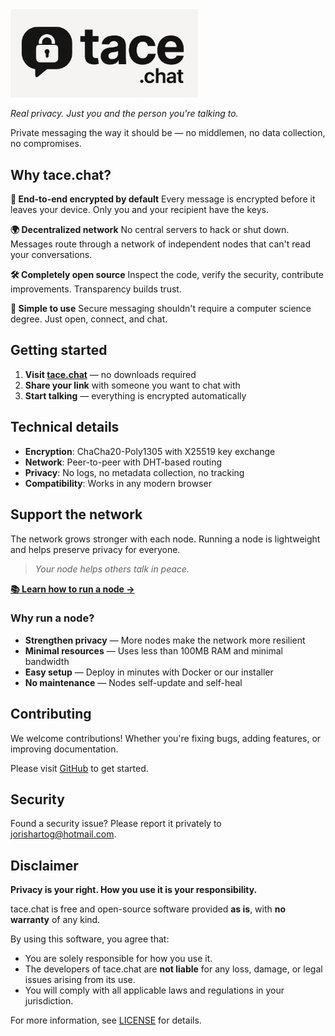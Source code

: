 <img alt="tace.chat logo" src="img/logo.png" width="300">

_Real privacy. Just you and the person you're talking to._

Private messaging the way it should be — no middlemen, no data collection, no compromises.

## Why tace.chat?

**🔐 End-to-end encrypted by default**
Every message is encrypted before it leaves your device. Only you and your recipient have the keys.

**🌍 Decentralized network**
No central servers to hack or shut down. Messages route through a network of independent nodes that can't read your conversations.

**🛠️ Completely open source**
Inspect the code, verify the security, contribute improvements. Transparency builds trust.

**🚀 Simple to use**
Secure messaging shouldn't require a computer science degree. Just open, connect, and chat.

## Getting started

1. **Visit [tace.chat](https://tace.chat)** — no downloads required
2. **Share your link** with someone you want to chat with
3. **Start talking** — everything is encrypted automatically

## Technical details

- **Encryption**: ChaCha20-Poly1305 with X25519 key exchange
- **Network**: Peer-to-peer with DHT-based routing
- **Privacy**: No logs, no metadata collection, no tracking
- **Compatibility**: Works in any modern browser

## Support the network

The network grows stronger with each node. Running a node is lightweight and helps preserve privacy for everyone.

> _Your node helps others talk in peace._

**[📚 Learn how to run a node →](RUNNING_A_NODE.md)**

### Why run a node?

- **Strengthen privacy** — More nodes make the network more resilient
- **Minimal resources** — Uses less than 100MB RAM and minimal bandwidth
- **Easy setup** — Deploy in minutes with Docker or our installer
- **No maintenance** — Nodes self-update and self-heal

## Contributing

We welcome contributions! Whether you're fixing bugs, adding features, or improving documentation.

Please visit [GitHub](https://github.com/nootr/tace.chat) to get started.

## Security

Found a security issue? Please report it privately to jorishartog@hotmail.com.

## Disclaimer

**Privacy is your right. How you use it is your responsibility.**

tace.chat is free and open-source software provided **as is**, with **no warranty** of any kind.  

By using this software, you agree that:

- You are solely responsible for how you use it.
- The developers of tace.chat are **not liable** for any loss, damage, or legal issues arising from its use.
- You will comply with all applicable laws and regulations in your jurisdiction.

For more information, see [LICENSE](LICENSE) for details.
